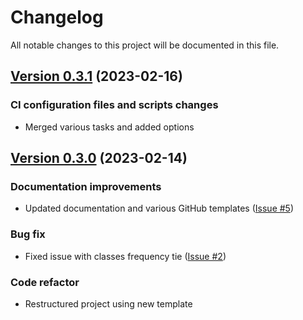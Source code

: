 # Changelog

All notable changes to this project will be documented in this file.

<!-- release notes start -->
## [Version 0.3.1](https://github.com/georgedouzas/cluster-over-sampling/releases/tag/0.3.1) (2023-02-16)

### CI configuration files and scripts changes

- Merged various tasks and added options


## [Version 0.3.0](https://github.com/georgedouzas/cluster-over-sampling/releases/tag/0.3.0) (2023-02-14)

### Documentation improvements

- Updated documentation and various GitHub templates ([Issue #5](https://github.com/georgedouzas/cluster-over-sampling/issues/5))

### Bug fix

- Fixed issue with classes frequency tie ([Issue #2](https://github.com/georgedouzas/cluster-over-sampling/issues/2))

### Code refactor

- Restructured project using new template
